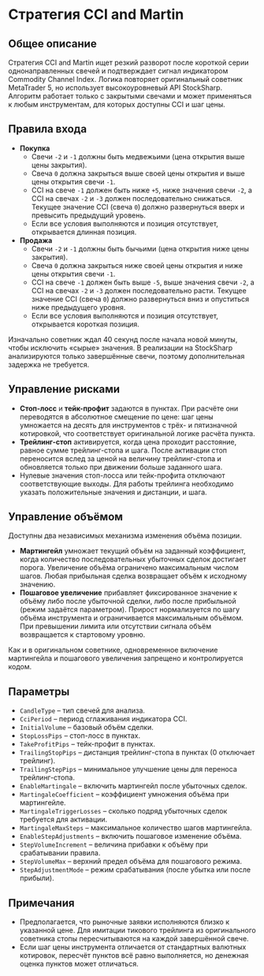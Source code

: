 # Стратегия CCI and Martin

## Общее описание
Стратегия CCI and Martin ищет резкий разворот после короткой серии однонаправленных свечей и подтверждает сигнал индикатором Commodity Channel Index. Логика повторяет оригинальный советник MetaTrader 5, но использует высокоуровневый API StockSharp. Алгоритм работает только с закрытыми свечами и может применяться к любым инструментам, для которых доступны CCI и шаг цены.

## Правила входа
- **Покупка**
  - Свечи `-2` и `-1` должны быть медвежьими (цена открытия выше цены закрытия).
  - Свеча `0` должна закрыться выше своей цены открытия и выше цены открытия свечи `-1`.
  - CCI на свече `-1` должен быть ниже `+5`, ниже значения свечи `-2`, а CCI на свечах `-2` и `-3` должен последовательно снижаться. Текущее значение CCI (свеча `0`) должно развернуться вверх и превысить предыдущий уровень.
  - Если все условия выполняются и позиция отсутствует, открывается длинная позиция.
- **Продажа**
  - Свечи `-2` и `-1` должны быть бычьими (цена открытия ниже цены закрытия).
  - Свеча `0` должна закрыться ниже своей цены открытия и ниже цены открытия свечи `-1`.
  - CCI на свече `-1` должен быть выше `-5`, выше значения свечи `-2`, а CCI на свечах `-2` и `-3` должен последовательно расти. Текущее значение CCI (свеча `0`) должно развернуться вниз и опуститься ниже предыдущего уровня.
  - Если все условия выполняются и позиция отсутствует, открывается короткая позиция.

Изначально советник ждал 40 секунд после начала новой минуты, чтобы исключить «сырые» значения. В реализации на StockSharp анализируются только завершённые свечи, поэтому дополнительная задержка не требуется.

## Управление рисками
- **Стоп-лосс** и **тейк-профит** задаются в пунктах. При расчёте они переводятся в абсолютное смещение по цене: шаг цены умножается на десять для инструментов с трёх- и пятизначной котировкой, что соответствует оригинальной логике расчёта пункта.
- **Трейлинг-стоп** активируется, когда цена проходит расстояние, равное сумме трейлинг-стопа и шага. После активации стоп переносится вслед за ценой на величину трейлинг-стопа и обновляется только при движении больше заданного шага.
- Нулевые значения стоп-лосса или тейк-профита отключают соответствующие выходы. Для работы трейлинга необходимо указать положительные значения и дистанции, и шага.

## Управление объёмом
Доступны два независимых механизма изменения объёма позиции.
- **Мартингейл** умножает текущий объём на заданный коэффициент, когда количество последовательных убыточных сделок достигает порога. Увеличение объёма ограничено максимальным числом шагов. Любая прибыльная сделка возвращает объём к исходному значению.
- **Пошаговое увеличение** прибавляет фиксированное значение к объёму либо после убыточной сделки, либо после прибыльной (режим задаётся параметром). Прирост нормализуется по шагу объёма инструмента и ограничивается максимальным объёмом. При превышении лимита или отсутствии сигнала объём возвращается к стартовому уровню.

Как и в оригинальном советнике, одновременное включение мартингейла и пошагового увеличения запрещено и контролируется кодом.

## Параметры
- `CandleType` – тип свечей для анализа.
- `CciPeriod` – период сглаживания индикатора CCI.
- `InitialVolume` – базовый объём сделки.
- `StopLossPips` – стоп-лосс в пунктах.
- `TakeProfitPips` – тейк-профит в пунктах.
- `TrailingStopPips` – дистанция трейлинг-стопа в пунктах (0 отключает трейлинг).
- `TrailingStepPips` – минимальное улучшение цены для переноса трейлинг-стопа.
- `EnableMartingale` – включить мартингейл после убыточных сделок.
- `MartingaleCoefficient` – коэффициент умножения объёма при мартингейле.
- `MartingaleTriggerLosses` – сколько подряд убыточных сделок требуется для активации.
- `MartingaleMaxSteps` – максимальное количество шагов мартингейла.
- `EnableStepAdjustments` – включить пошаговое изменение объёма.
- `StepVolumeIncrement` – величина прибавки к объёму при срабатывании правила.
- `StepVolumeMax` – верхний предел объёма для пошагового режима.
- `StepAdjustmentMode` – режим срабатывания (после убытка или после прибыли).

## Примечания
- Предполагается, что рыночные заявки исполняются близко к указанной цене. Для имитации тикового трейлинга из оригинального советника стопы пересчитываются на каждой завершённой свече.
- Если шаг цены инструмента отличается от стандартных валютных котировок, пересчёт пунктов всё равно выполняется, но денежная оценка пунктов может отличаться.
